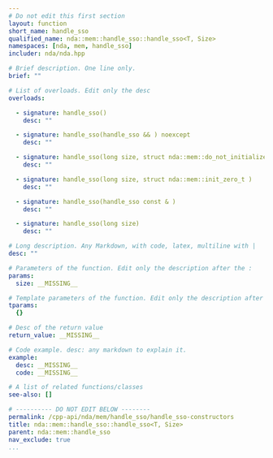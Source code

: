 ```yaml
---
# Do not edit this first section
layout: function
short_name: handle_sso
qualified_name: nda::mem::handle_sso::handle_sso<T, Size>
namespaces: [nda, mem, handle_sso]
includer: nda/nda.hpp

# Brief description. One line only.
brief: ""

# List of overloads. Edit only the desc
overloads:

  - signature: handle_sso()
    desc: ""

  - signature: handle_sso(handle_sso && ) noexcept
    desc: ""

  - signature: handle_sso(long size, struct nda::mem::do_not_initialize_t )
    desc: ""

  - signature: handle_sso(long size, struct nda::mem::init_zero_t )
    desc: ""

  - signature: handle_sso(handle_sso const & )
    desc: ""

  - signature: handle_sso(long size)
    desc: ""

# Long description. Any Markdown, with code, latex, multiline with |
desc: ""

# Parameters of the function. Edit only the description after the :
params:
  size: __MISSING__

# Template parameters of the function. Edit only the description after the :
tparams:
  {}

# Desc of the return value
return_value: __MISSING__

# Code example. desc: any markdown to explain it.
example:
  desc: __MISSING__
  code: __MISSING__

# A list of related functions/classes
see-also: []

# ---------- DO NOT EDIT BELOW --------
permalink: /cpp-api/nda/mem/handle_sso/handle_sso-constructors
title: nda::mem::handle_sso::handle_sso<T, Size>
parent: nda::mem::handle_sso
nav_exclude: true
...
```



